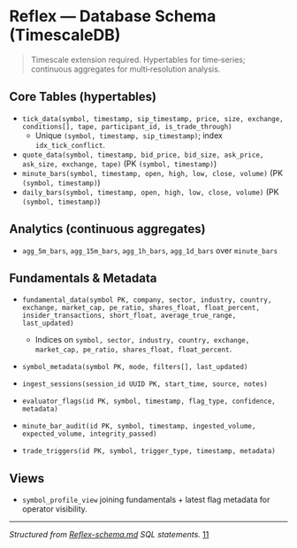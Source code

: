# Reflex — Database Schema (TimescaleDB)

> Timescale extension required. Hypertables for time‑series; continuous aggregates for multi‑resolution analysis.

## Core Tables (hypertables)
- `tick_data(symbol, timestamp, sip_timestamp, price, size, exchange, conditions[], tape, participant_id, is_trade_through)`  
  - Unique `(symbol, timestamp, sip_timestamp)`; index `idx_tick_conflict`.
- `quote_data(symbol, timestamp, bid_price, bid_size, ask_price, ask_size, exchange, tape)` (PK `(symbol, timestamp)`)
- `minute_bars(symbol, timestamp, open, high, low, close, volume)` (PK `(symbol, timestamp)`)
- `daily_bars(symbol, timestamp, open, high, low, close, volume)` (PK `(symbol, timestamp)`)

## Analytics (continuous aggregates)
- `agg_5m_bars`, `agg_15m_bars`, `agg_1h_bars`, `agg_1d_bars` over `minute_bars`

## Fundamentals & Metadata
- `fundamental_data(symbol PK, company, sector, industry, country, exchange, market_cap, pe_ratio, shares_float, float_percent, insider_transactions, short_float, average_true_range, last_updated)`
  - Indices on `symbol, sector, industry, country, exchange, market_cap, pe_ratio, shares_float, float_percent`.

- `symbol_metadata(symbol PK, mode, filters[], last_updated)`
- `ingest_sessions(session_id UUID PK, start_time, source, notes)`
- `evaluator_flags(id PK, symbol, timestamp, flag_type, confidence, metadata)`
- `minute_bar_audit(id PK, symbol, timestamp, ingested_volume, expected_volume, integrity_passed)`
- `trade_triggers(id PK, symbol, trigger_type, timestamp, metadata)`

## Views
- `symbol_profile_view` joining fundamentals + latest flag metadata for operator visibility.

---
*Structured from [Reflex-schema.md](https://rockymountaintechnet-my.sharepoint.com/personal/mike_malone_rockymountaintech_net/Documents/Forms/DispForm.aspx?ID=674&web=1&EntityRepresentationId=3a3dfbca-0175-4503-b5dc-e2f265d62149) SQL statements.* [11](https://rockymountaintechnet-my.sharepoint.com/personal/mike_malone_rockymountaintech_net/Documents/Reflex-compromised/Reflex-schema.md)
